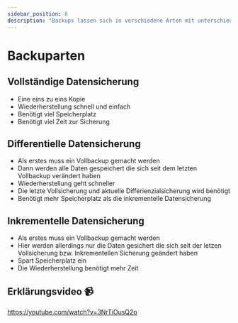 ```yaml
---
sidebar_position: 8
description: "Backups lassen sich in verschiedene Arten mit unterschiedlichen Eigenschaften Unterteilen."
---
```

# Backuparten

## Vollständige Datensicherung

- Eine eins zu eins Kopie
- Wiederherstellung schnell und einfach
- Benötigt viel Speicherplatz
- Benötigt viel Zeit zur Sicherung

## Differentielle Datensicherung

- Als erstes muss ein Vollbackup gemacht werden
- Dann werden alle Daten gespeichert die sich seit dem letzten Vollbackup verändert haben
- Wiederherstellung geht schneller
- Die letzte Vollsicherung und aktuelle Differienzialsicherung wird benötigt
- Benötigt mehr Speicherplatz als die inkrementelle Datensicherung

## Inkrementelle Datensicherung

- Als erstes muss ein Vollbackup gemacht werden
- Hier werden allerdings nur die Daten gesichert die sich seit der letzen Vollsicherung bzw. Inkrementellen Sicherung geändert haben
- Spart Speicherplatz ein
- Die Wiederherstellung benötigt mehr Zeit

## Erklärungsvideo 📹

https://youtube.com/watch?v=3NrTiOusQ2o